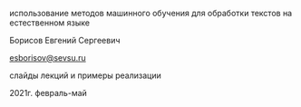 использование методов машинного обучения
для обработки текстов на естественном языке

Борисов Евгений Сергеевич

esborisov@sevsu.ru

слайды лекций и примеры реализации

2021г. февраль-май
